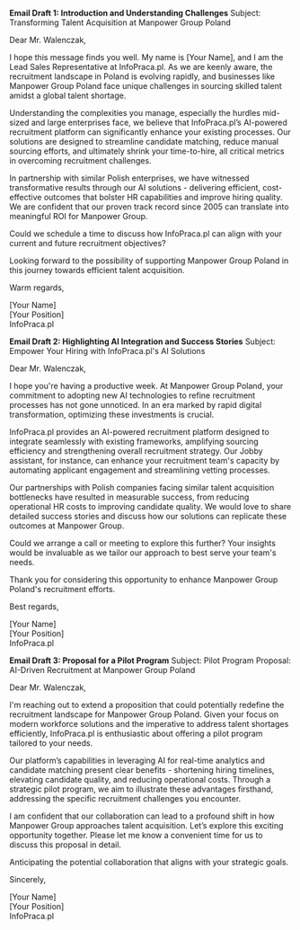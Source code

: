 **Email Draft 1: Introduction and Understanding Challenges**
Subject: Transforming Talent Acquisition at Manpower Group Poland

Dear Mr. Walenczak,

I hope this message finds you well. My name is [Your Name], and I am the Lead Sales Representative at InfoPraca.pl. As we are keenly aware, the recruitment landscape in Poland is evolving rapidly, and businesses like Manpower Group Poland face unique challenges in sourcing skilled talent amidst a global talent shortage.

Understanding the complexities you manage, especially the hurdles mid-sized and large enterprises face, we believe that InfoPraca.pl’s AI-powered recruitment platform can significantly enhance your existing processes. Our solutions are designed to streamline candidate matching, reduce manual sourcing efforts, and ultimately shrink your time-to-hire, all critical metrics in overcoming recruitment challenges.

In partnership with similar Polish enterprises, we have witnessed transformative results through our AI solutions - delivering efficient, cost-effective outcomes that bolster HR capabilities and improve hiring quality. We are confident that our proven track record since 2005 can translate into meaningful ROI for Manpower Group.

Could we schedule a time to discuss how InfoPraca.pl can align with your current and future recruitment objectives?

Looking forward to the possibility of supporting Manpower Group Poland in this journey towards efficient talent acquisition.

Warm regards,

[Your Name]  
[Your Position]  
InfoPraca.pl


**Email Draft 2: Highlighting AI Integration and Success Stories**
Subject: Empower Your Hiring with InfoPraca.pl's AI Solutions

Dear Mr. Walenczak,

I hope you're having a productive week. At Manpower Group Poland, your commitment to adopting new AI technologies to refine recruitment processes has not gone unnoticed. In an era marked by rapid digital transformation, optimizing these investments is crucial.

InfoPraca.pl provides an AI-powered recruitment platform designed to integrate seamlessly with existing frameworks, amplifying sourcing efficiency and strengthening overall recruitment strategy. Our Jobby assistant, for instance, can enhance your recruitment team's capacity by automating applicant engagement and streamlining vetting processes.

Our partnerships with Polish companies facing similar talent acquisition bottlenecks have resulted in measurable success, from reducing operational HR costs to improving candidate quality. We would love to share detailed success stories and discuss how our solutions can replicate these outcomes at Manpower Group.

Could we arrange a call or meeting to explore this further? Your insights would be invaluable as we tailor our approach to best serve your team's needs.

Thank you for considering this opportunity to enhance Manpower Group Poland's recruitment efforts.

Best regards,

[Your Name]  
[Your Position]  
InfoPraca.pl


**Email Draft 3: Proposal for a Pilot Program**
Subject: Pilot Program Proposal: AI-Driven Recruitment at Manpower Group Poland

Dear Mr. Walenczak,

I'm reaching out to extend a proposition that could potentially redefine the recruitment landscape for Manpower Group Poland. Given your focus on modern workforce solutions and the imperative to address talent shortages efficiently, InfoPraca.pl is enthusiastic about offering a pilot program tailored to your needs.

Our platform’s capabilities in leveraging AI for real-time analytics and candidate matching present clear benefits - shortening hiring timelines, elevating candidate quality, and reducing operational costs. Through a strategic pilot program, we aim to illustrate these advantages firsthand, addressing the specific recruitment challenges you encounter.

I am confident that our collaboration can lead to a profound shift in how Manpower Group approaches talent acquisition. Let’s explore this exciting opportunity together. Please let me know a convenient time for us to discuss this proposal in detail.

Anticipating the potential collaboration that aligns with your strategic goals.

Sincerely,

[Your Name]  
[Your Position]  
InfoPraca.pl
```